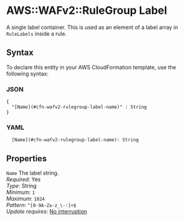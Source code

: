 # AWS::WAFv2::RuleGroup Label<a name="aws-properties-wafv2-rulegroup-label"></a>

A single label container\. This is used as an element of a label array in `RuleLabels` inside a rule\.

## Syntax<a name="aws-properties-wafv2-rulegroup-label-syntax"></a>

To declare this entity in your AWS CloudFormation template, use the following syntax:

### JSON<a name="aws-properties-wafv2-rulegroup-label-syntax.json"></a>

```
{
  "[Name](#cfn-wafv2-rulegroup-label-name)" : String
}
```

### YAML<a name="aws-properties-wafv2-rulegroup-label-syntax.yaml"></a>

```
  [Name](#cfn-wafv2-rulegroup-label-name): String
```

## Properties<a name="aws-properties-wafv2-rulegroup-label-properties"></a>

`Name` <a name="cfn-wafv2-rulegroup-label-name"></a>
The label string\.  
_Required_: Yes  
_Type_: String  
_Minimum_: `1`  
_Maximum_: `1024`  
_Pattern_: `^[0-9A-Za-z_\-:]+$`  
_Update requires_: [No interruption](https://docs.aws.amazon.com/AWSCloudFormation/latest/UserGuide/using-cfn-updating-stacks-update-behaviors.html#update-no-interrupt)
